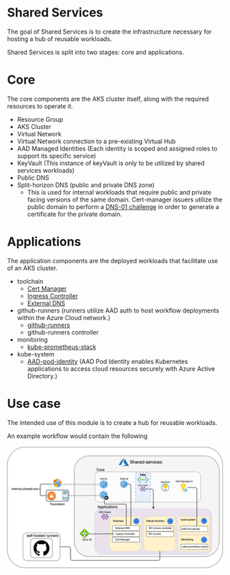 # Shared Services

The goal of Shared Services is to create the infrastructure necessary for hosting a hub of reusable workloads.

Shared Services is split into two stages: core and applications.

# Core

The core components are the AKS cluster itself, along with the required resources to operate it.

- Resource Group
- AKS Cluster
- Virtual Network
- Virtual Network connection to a pre-existing Virtual Hub
- AAD Managed Identities (Each identity is scoped and assigned roles to support its specific service)
- KeyVault (This instance of keyVault is only to be utilized by shared services workloads)
- Public DNS
- Split-horizon DNS (public and private DNS zone)
  - This is used for internal workloads that require public and private facing versions of the same domain. Cert-manager issuers utilize the public domain to perform a [DNS-01 challenge](https://letsencrypt.org/docs/challenge-types/#dns-01-challenge) in order to generate a certificate for the private domain.

# Applications

The application components are the deployed workloads that facilitate use of an AKS cluster.
- toolchain
  - [Cert Manager](https://cert-manager.io/docs/)
  - [Ingress Controller](https://github.com/kubernetes/ingress-nginx)
  - [External DNS](https://github.com/kubernetes-sigs/external-dns)
- github-runners (runners utilize AAD auth to host workflow deployments within the Azure Cloud network.)
  - [github-runners](https://docs.github.com/en/actions/hosting-your-own-runners/about-self-hosted-runners)
  - github-runners controller
- monitoring
  - [kube-prometheus-stack](https://github.com/prometheus-community/helm-charts/tree/main/charts/kube-prometheus-stack)
- kube-system
  - [AAD-pod-identity](https://github.com/Azure/aad-pod-identity) (AAD Pod Identity enables Kubernetes applications to access cloud resources securely with Azure Active Directory.)

# Use case

The intended use of this module is to create a hub for reusable workloads.

An example workflow would contain the following</br></br>
![Landing Zone](../../images/shared-services.png "Landing Zone")

